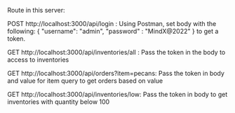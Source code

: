 Route in this server:

POST    http://localhost:3000/api/login : Using Postman, set body with the following:
{
    "username": "admin",
    "password" : "MindX@2022"
}
to get a token.

GET    http://localhost:3000/api/inventories/all : Pass the token in the body to access to inventories

GET    http://localhost:3000/api/orders?item=pecans: Pass the token in body and value for item query to get orders based on value

GET    http://localhost:3000/api/inventories/low: Pass the token in body to get inventories with quantity below 100
